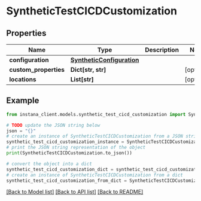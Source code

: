 # SyntheticTestCICDCustomization


## Properties

Name | Type | Description | Notes
------------ | ------------- | ------------- | -------------
**configuration** | [**SyntheticConfiguration**](SyntheticConfiguration.md) |  | 
**custom_properties** | **Dict[str, str]** |  | [optional] 
**locations** | **List[str]** |  | [optional] 

## Example

```python
from instana_client.models.synthetic_test_cicd_customization import SyntheticTestCICDCustomization

# TODO update the JSON string below
json = "{}"
# create an instance of SyntheticTestCICDCustomization from a JSON string
synthetic_test_cicd_customization_instance = SyntheticTestCICDCustomization.from_json(json)
# print the JSON string representation of the object
print(SyntheticTestCICDCustomization.to_json())

# convert the object into a dict
synthetic_test_cicd_customization_dict = synthetic_test_cicd_customization_instance.to_dict()
# create an instance of SyntheticTestCICDCustomization from a dict
synthetic_test_cicd_customization_from_dict = SyntheticTestCICDCustomization.from_dict(synthetic_test_cicd_customization_dict)
```
[[Back to Model list]](../README.md#documentation-for-models) [[Back to API list]](../README.md#documentation-for-api-endpoints) [[Back to README]](../README.md)



